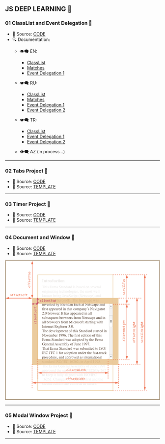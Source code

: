## JS DEEP LEARNING 🦆

### 01 ClassList and Event Delegation 🚀
- 🔑 Source: [CODE](./01ClassListAndEventDelegation/)
- 🔍 Documentation:
    - 👁‍🗨 EN:
        - [ClassList](https://developer.mozilla.org/en-US/docs/Web/API/Element/classList)
        - [Matches](https://developer.mozilla.org/en-US/docs/Web/API/Element/matches)
        - [Event Delegation 1](https://javascript.info/event-delegation)
    - 👁‍🗨 RU:
        - [ClassList](https://developer.mozilla.org/ru/docs/Web/API/Element/classList)
        - [Matches](https://developer.mozilla.org/ru/docs/Web/API/Element/matches)
        - [Event Delegation 1](https://learn.javascript.ru/event-delegation)
        - [Event Delegation 2](https://medium.com/@stasonmars/делегирование-событий-в-javascript-d91cbdd8916a)

    - 👁‍🗨 TR:
        - [ClassList](https://www.webcebir.com/174-javascript-classlist-ile-sinif-ekleme-silme-ve-gecis-efekti-dersi.html)
        - [Event Delegation 1](https://bit.ly/3LFaeAG)
        - [Event Delegation 2](https://www.webcebir.com/181-javascript-event-delegation-dersi.html)
        
    - 👁‍🗨 AZ (in process...)

<hr>

### 02 Tabs Project 🚀 
  - 🔑 Source: [CODE](./01ClassListAndEventDelegation/)
  - 🔑 Source: [TEMPLATE](https://drive.google.com/file/d/1-mtd3uM3KwWSbzV47nIrv0W9rqM-NG9u/view?usp=sharing)

<hr>

### 03 Timer Project 🚀 
  - 🔑 Source: [CODE](./03TimerProject/)
  - 🔑 Source: [TEMPLATE](https://drive.google.com/file/d/1-mtd3uM3KwWSbzV47nIrv0W9rqM-NG9u/view?usp=sharing)

<hr>

### 04 Document and Window 🚀 
  - 🔑 Source: [CODE](./04DocumentAndWindow/)
  - 🔑 Source: [TEMPLATE](https://drive.google.com/file/d/12VN6qIC0sxJZ9G71doqkYv3JjGLDWV36/view?usp=sharing)
  
![This is image](./04DocumentAndWindow/img/metric-all.png)

<hr>

### 05 Modal Window Project 🚀 
  - 🔑 Source: [CODE](./04DocumentAndWindow/)
  - 🔑 Source: [TEMPLATE](https://drive.google.com/file/d/1-mtd3uM3KwWSbzV47nIrv0W9rqM-NG9u/view?usp=sharing)
 
<hr>